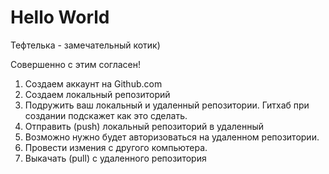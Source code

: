 # Hello World

Тефтелька - замечательный котик) 

Совершенно с этим согласен!


1. Создаем аккаунт на Github.com 
2. Создаем локальный репозиторий 
3. Подружить ваш локальный и удаленный репозитории. Гитхаб при создании подскажет как это сделать. 
4. Отправить (push) локальный репозиторий в удаленный 
5. Возможно нужно будет авторизоваться на удаленном репозитории. 
6. Провести измения с другого компьютера. 
7. Выкачать (pull) с удаленного репозитория